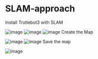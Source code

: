 # SLAM-approach
Install Trutlebot3 with SLAM


![image](https://user-images.githubusercontent.com/109753912/184240181-a7c81fa3-ecfe-4e76-8cae-7c0a4d1d9a85.png)
![image](https://user-images.githubusercontent.com/109753912/184240223-453b4468-0178-49d3-ae34-23b00bcfac61.png)
![image](https://user-images.githubusercontent.com/109753912/184240258-b66ed499-2d8b-44e1-9d24-639eab25cbaf.png)
Create the Map


![image](https://user-images.githubusercontent.com/109753912/184240346-0852c9b1-43b8-4a0d-872d-1e9dea10a0ab.png)
![image](https://user-images.githubusercontent.com/109753912/184240494-b312c5ac-0bde-4c65-996b-b4a4733f62d5.png)
Save the map


![image](https://user-images.githubusercontent.com/109753912/184240596-7474facd-4d1a-4ffa-9481-5ffbe01ea78e.png)
